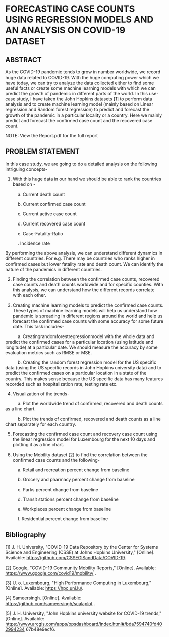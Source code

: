 # FORECASTING CASE COUNTS USING REGRESSION MODELS AND AN ANALYSIS ON COVID-19 DATASET

## ABSTRACT
As the COVID-19 pandemic tends to grow in number worldwide, we record huge data related to COVID-19. With the huge computing power which we have today, we can try to analyze the data collected either to find some useful facts or create some machine learning models with which we can predict the growth of pandemic in different parts of the world. In this use-case study, I have taken the John Hopkins datasets [1] to perform data analysis and to create machine learning model (mainly based on Linear regression and Random forest regression) to predict and forecast the growth of the pandemic in a particular locality or a country. Here we mainly predict and forecast the confirmed case count and the recovered case count.

NOTE: View the Report.pdf for the full report

## PROBLEM STATEMENT
In this case study, we are going to do a detailed analysis on the following intriguing concepts- 

1. With this huge data in our hand we should be able to rank the countries based on -

 &nbsp;&nbsp;&nbsp;&nbsp;&nbsp;&nbsp;&nbsp;&nbsp;&nbsp;&nbsp;a. Current death count

 &nbsp;&nbsp;&nbsp;&nbsp;&nbsp;&nbsp;&nbsp;&nbsp;&nbsp;&nbsp;b. Current confirmed case count

 &nbsp;&nbsp;&nbsp;&nbsp;&nbsp;&nbsp;&nbsp;&nbsp;&nbsp;&nbsp;c. Current active case count

 &nbsp;&nbsp;&nbsp;&nbsp;&nbsp;&nbsp;&nbsp;&nbsp;&nbsp;&nbsp;d. Current recovered case count

 &nbsp;&nbsp;&nbsp;&nbsp;&nbsp;&nbsp;&nbsp;&nbsp;&nbsp;&nbsp;e. Case-Fatality-Ratio

  &nbsp;&nbsp;&nbsp;&nbsp;&nbsp;&nbsp;&nbsp;&nbsp;&nbsp;&nbsp;. Incidence rate

By performing the above analysis, we can understand different dynamics in different countries. For e.g. There may be countries who ranks higher in confirmed cases but lower fatality rate and death count. We can identify the nature of the pandemics in different countries.


2. Finding the correlation between the confirmed case counts, recovered case counts and death counts worldwide and for specific counties. With this analysis, we can understand how the different records correlate with each other.


3. Creating machine learning models to predict the confirmed case counts. These types of machine learning models will help us understand how pandemic is spreading in different regions around the world and help us forecast the confirmed case counts with
some accuracy for some future date. This task includes-

 &nbsp;&nbsp;&nbsp;&nbsp;&nbsp;&nbsp;&nbsp;&nbsp;&nbsp;&nbsp;a. Creatingrandomforestregressionmodel
with the whole data and predict the confirmed cases for a particular location (using latitude and longitude) at a particular date. We should measure the accuracy by some evaluation metrics such as RMSE or MSE.

 &nbsp;&nbsp;&nbsp;&nbsp;&nbsp;&nbsp;&nbsp;&nbsp;&nbsp;&nbsp;b. Creating the random forest regression model for the US specific data (using the US specific records in John Hopkins university data) and to predict the confirmed cases on a particular location in a state of the country. This makes sense because the US specific data has many features recorded such as hospitalization rate, testing rate etc.


4. Visualization of the trends-

 &nbsp;&nbsp;&nbsp;&nbsp;&nbsp;&nbsp;&nbsp;&nbsp;&nbsp;&nbsp;a. Plot the worldwide trend of confirmed, recovered and death counts as a line chart.

 &nbsp;&nbsp;&nbsp;&nbsp;&nbsp;&nbsp;&nbsp;&nbsp;&nbsp;&nbsp;b. Plot the trends of confirmed, recovered and death counts as a line chart separately for each country.


5. Forecasting the confirmed case count and recovery case count using the linear regression model for Luxembourg for the next 10 days and plotting it as a line chart.


6. Using the Mobility dataset [2] to find the correlation between the confirmed case counts and the following-

 &nbsp;&nbsp;&nbsp;&nbsp;&nbsp;&nbsp;&nbsp;&nbsp;&nbsp;&nbsp;a. Retail and recreation percent change from baseline

 &nbsp;&nbsp;&nbsp;&nbsp;&nbsp;&nbsp;&nbsp;&nbsp;&nbsp;&nbsp;b. Grocery and pharmacy percent change from baseline

 &nbsp;&nbsp;&nbsp;&nbsp;&nbsp;&nbsp;&nbsp;&nbsp;&nbsp;&nbsp;c. Parks percent change from baseline

 &nbsp;&nbsp;&nbsp;&nbsp;&nbsp;&nbsp;&nbsp;&nbsp;&nbsp;&nbsp;d. Transit stations percent change from baseline

 &nbsp;&nbsp;&nbsp;&nbsp;&nbsp;&nbsp;&nbsp;&nbsp;&nbsp;&nbsp;e. Workplaces percent change from baseline

 &nbsp;&nbsp;&nbsp;&nbsp;&nbsp;&nbsp;&nbsp;&nbsp;&nbsp;&nbsp;f. Residential percent change from baseline


## Bibliography

[1] J. H. University, "COVID-19 Data Repository by the Center for Systems Science and Engineering (CSSE) at Johns Hopkins University," [Online]. Available: https://github.com/CSSEGISandData/COVID-19.

[2] Google, "COVID-19 Community Mobility Reports," [Online]. Available: https://www.google.com/covid19/mobility/ .

[3] U. o. Luxembourg, "High Performance Computing in Luxembourg," [Online]. Available: https://hpc.uni.lu/.

[4] Sameersingh. [Online]. Available: https://github.com/sameersingh/scalaplot .

[5] J. H. University, "John Hopkins university website for COVID-19 trends," [Online]. Available: https://www.arcgis.com/apps/opsdashboard/index.html#/bda7594740fd402994234 67b48e9ecf6.
